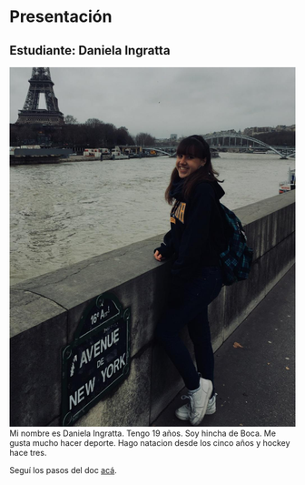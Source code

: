 # Presentación

## Estudiante: Daniela Ingratta
![mi foto](foto.jpeg)
Mi nombre es Daniela Ingratta. Tengo 19 años. Soy hincha de Boca. Me gusta mucho hacer deporte. Hago natacion desde los cinco años y hockey hace tres. 

Seguí los pasos del doc [acá](https://docs.google.com/document/d/e/2PACX-1vTNHQ5dzaVFhKPd4UxLOGhZa9Ix_bDgpyIftq4gqzz7674dHmHkcH2oH9TpQ_TsghZkiSPBoUm2ftzM/pub).
